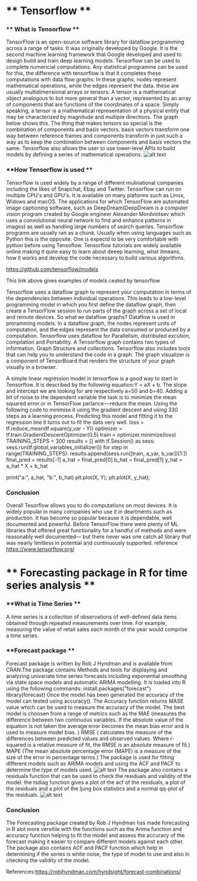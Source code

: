 #  ** Tensorflow **
### ** What is Tensorflow **
TensorFlow is an open-source software library for dataflow programming across a range of tasks. It was originally developed by Google. It is the second machine learning framework that Google developed and used to design build and train deep learning models. Tensorflow can be used to complete numericial computations. Any statistical programme can be used for this, the difference with tensorflow is that it completes these computations with data flow graphs. In these graphs, nodes represent mathematical operations, while the edges represent the data. these are usually multidimensional arrays or tensors. A tensor is a  mathematical object analogous to but more general than a vector, represented by an array of components that are functions of the coordinates of a space. Simply speaking, a tensor is a mathematical representation of a physical entity that may be characterized by magnitude and multiple directions. The graph below shows this. The thing that makes tensors so special is the combination of components and basis vectors. basis vectors transform one way between reference frames and components transform in just such a way as to keep the combination between components and basis vectors the same. Tensorflow also allows the user to use lower-level APIs to build models by defining a series of mathematical operations. 
![alt text](https://s3-ap-south-1.amazonaws.com/av-blog-media/wp-content/uploads/2017/03/29102900/Image1-768x691.png)

### **How Tensorflow is used **
Tensorflow is used widely by a range of different mulinational companies including the likes of Snapchat, Ebay and Twitter. Tensorflow can run on multiple CPU's and GPU's. It is available on many plaforms such as Linux, Widows and macOS. The applications for which TensorFlow are automated image captioning software, such as DeepDream(DeepDream is a computer vision program created by Google engineer Alexander Mordvintsev which uses a convolutional neural network to find and enhance patterns in images) as well as handling large numbers of search queries. 
Tensorflow programs are usually ran as a chunk. Usually when using languages such as Python this is the opposite. One is expectd to be very comfortable with python before using Tensoflow. Tensorflow tutorials are widely available online making it quite easy to learn about deeep learning, what itmeans, how it works and develop the code necessary to build various algorithms.

 https://github.com/tensorflow/models

This link above gives examples of models ceated by tensorflow 

Tensorflow uses a dataflow graph to represent your computation in terms of the dependencies between individual operations. This leads to a low-level programming model in which you first define the dataflow graph, then create a TensorFlow session to run parts of the graph across a set of local and remote devices. So what ae dataflow graphs? Dataflow is used in proramming models.  In a dataflow graph, the nodes represent units of computation, and the edges represent the data consumed or produced by a computation. Tensorflow uses dataflow for Parallelism, distributed excution, compilation and Portability. A Tensorflow graph contains two types of information. Graph Structure and collections. Tensorflow also includes tools that can help you to understand the code in a graph.  The graph visualizer is a component of TensorBoard that renders the structure of your graph visually in a browser. 

A simple linear regression model in tensorflow is a good way to start in Tensorflow. It is described by the following equation:Y = aX + b. The slope and intercept we are looking for are respectively a=50 and b=40. Adding a bit of noise to the dependent variable the task is to minimize the mean squared error or in TensorFlow parlance — reduce the mean. Using the following code to minimise it using the gradient descent and using 330 steps as a learning process. Predicting this model and fitting it to the regression line it turns out to fit the data very well.
loss = tf.reduce_mean(tf.square(y_var - Y))
optimizer = tf.train.GradientDescentOptimizer(0.5)
train = optimizer.minimize(loss)
TRAINING_STEPS = 300
results = []
with tf.Session() as sess:
    sess.run(tf.global_variables_initializer())
    for step in range(TRAINING_STEPS):
        results.append(sess.run([train, a_var, b_var])[1:])
final_pred = results[-1]
a_hat = final_pred[0]
b_hat = final_pred[1]
y_hat = a_hat * X + b_hat

print("a:", a_hat, "b:", b_hat)
plt.plot(X, Y);
plt.plot(X, y_hat);

### **Conclusion**
Overall Tesorflow allows you to do computations on most devices. It is widely popular in many companies who use it in deartments such as production. It has become so popular because it is dependable, well documented and powerful. Before TensorFlow there were plenty of ML libraries that offered great functionality for a handful of methods and were reasonably well documented— but there never was one catch all library that was nearly limitless in potential and continuously supported. 
reference https://www.tensorflow.org/

#  ** Forecasting package in R for time series analysis **
### **What is Time Series  **
A time series is a collection of observations of well-defined data items obtained through repeated measurements over time. For example, measuring the value of retail sales each month of the year would comprise a time series. 
### **Forecast package **
Forecast package is written by Rob J Hyndman and is available from CRAN.The package contains Methods and tools for displaying and analyzing univariate time series forecasts including exponential smoothing via state space models and automatic ARIMA modelling. It is loaded into R using the following commands:
install.packages("forecast")
library(forecast)
Once the model has been generated the accuracy of the model can tested using accuracy(). The Accuracy function returns MASE value which can be used to measure the accuracy of the model. The best model is choosen from a range of metrics such as the 
MAE (measures the difference between two continuous variables. If the absolute value of the equation is not taken the average error
becomes the mean bias error and is used to measure model bias. )
RMSE ( calculates the measure of the differences between predicted values and observed values. Where r-squared is a relative measure of fit, the RMSE is an absolute measure of fit.)
MAPE (The mean absolute percentage error (MAPE) is a measure of the size of the error in percentage terms.)
The package is used for fitting different models such as ARIMA models and using the ACF and PACF to determine the type of models used. 
![alt text](http://www.otexts.org/sites/default/files/fpp/images/ee4.png)
The package also contains a residuals function that can be used to check the residuals and validity of the model. the tsdiag function gives a plot of the acf of the residuals, a plot of the residuals and a plot of the ljung box statistics and a normal qq-plot of the residuals.
![alt text](http://www.stat.pitt.edu/stoffer/tsa2/tsdiag.jpg)

### **Conclusion**
The Forecasting package created by Rob J Hyndman has made forecasting in R alot more versitile with the functions such as the Arima function and accuracy function helping to fit the model and assess the accuracy of the forecast making it easier to compare different models against each other. The package also contains ACF and PACF function which help in determining if the series is white noise, the type of model to use and also in checking the validity of the model. 

References:https://robjhyndman.com/hyndsight/forecast-combinations/







